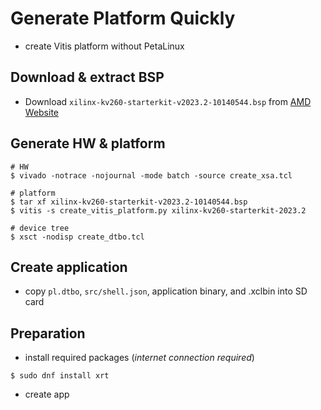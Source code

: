 # Generate Platform Quickly

- create Vitis platform without PetaLinux

## Download & extract BSP

- Download ``xilinx-kv260-starterkit-v2023.2-10140544.bsp`` from [AMD Website](https://www.xilinx.com/member/forms/download/xef.html?filename=xilinx-kv260-starterkit-v2023.2-10140544.bsp)

## Generate HW & platform

```shell-session
# HW
$ vivado -notrace -nojournal -mode batch -source create_xsa.tcl

# platform
$ tar xf xilinx-kv260-starterkit-v2023.2-10140544.bsp
$ vitis -s create_vitis_platform.py xilinx-kv260-starterkit-2023.2

# device tree
$ xsct -nodisp create_dtbo.tcl
```

## Create application

- copy ``pl.dtbo``, ``src/shell.json``, application binary, and .xclbin into SD card

## Preparation

- install required packages (_internet connection required_)

```shell-session
$ sudo dnf install xrt
```

- create app

```shell-session

```
